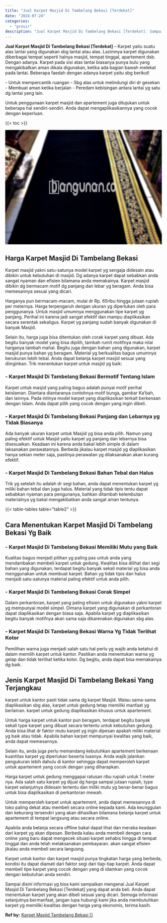 ```yaml
---
title: "Jual Karpet Masjid Di Tambelang Bekasi [Terdekat]"
date: "2024-07-24"
categories: 
  - "grosir"
description: "Jual Karpet Masjid Di Tambelang Bekasi [Terdekat]. Sampai disini informasi yg bisa kami sampaikan mengenai Jual Karpet Masjid Di Tambelang Bekasi [Terdekat..."
---
```


**Jual Karpet Masjid Di Tambelang Bekasi \[Terdekat\]** – Karpet yaitu suatu alas lantai yang digunakan sbg lantai atau alas. Lazimnya karpet digunakan diberbagai tempat seperti halnya masjid, tempat tinggal, apartement dsb. Dengan adanya. Karpet pada sisi atas lantai biasanya punya bulu yang mengakibatkan aman dikala digunakan, ketika ada bagian bawah melekat pada lantai. Beberapa faedah dengan adanya karpet yaitu sbg berikut!

\- Untuk mempercantik ruangan - Sbg alas untuk melindungi diri dr gesekan - Membuat aman ketika berjalan - Peredam kebisingan antara lantai yg satu dg lantai yang lain.

Untuk penggunaan karpet masjid dan apartement juga ditujukan untuk beberapa hal sendiri-sendiri. Anda dapat mengaplikasikannya yang cocok dengan keperluan.

{{< toc >}}

![Jual Karpet Masjid Di Tambelang Bekasi [Terdekat]](/images/grosir-karpet-murah-78.png)

## Harga Karpet Masjid Di Tambelang Bekasi

Karpet masjid yakni satu-satunya model karpet yg sengaja didesain atau dibikin untuk kebutuhan di masjid. Dg adanya karpet dapat sebabkan anda sangat nyaman dan efisien bilamana anda memakainya. Karpet masjid dibikin dg bermacam motif dg panjang dan lebar yg beragam. Anda bisa memesannya sesuai yang dicari.

Harganya pun bermacam-macam, mulai dr Rp. 65ribu hingga jutaan rupiah per meternya. Harga terpengaruh dengan ukuran yg diperlukan oleh para penggunanya. Untuk masjid umumnya menggunakan tipe karpet yg panjang. Perihal ini karena jadi sangat efektif dan mampu diaplikasikan secara serentak sekaligus. Karpet yg panjang sudah banyak digunakan di banyak Masjid.

Selain itu, harga juga bisa ditentukan oleh corak karpet yang dibuat. Ada begitu banyak model yang bisa dipilih, tambah rumit motifnya maka nilai harganya tambah mahal. Begitu juga dengan bahan yang digunakan, karpet masjid punya bahan yg beragam. Material yg berkualitas bagus umumnya berukuran lebih tebal. Anda dapat belanja karpet masjid sesuai yang diinginkan. Trik menentukan karpet untuk masjid yg baik:

### \- Karpet Masjid Di Tambelang Bekasi Bermotif Tentang Islam

Karpet untuk masjid yang paling bagus adalah punyai motif perihal keislaman. Diantara diantaranya contohnya motif bunga, gambar Ka’bah, dan lainnya. Pada intinya model karpet yang diaplikasikan terkait berkenaan dengan Islam. Anda dapat pilih yang cocok dengan yang ingin dibeli.

### \- Karpet Masjid Di Tambelang Bekasi Panjang dan Lebarnya yg Tidak Biasanya

Ada banyak ukuran karpet untuk Masjid yg bisa anda pilih. Namun yang paling efektif untuk Masjid yaitu karpet yg panjang dan lebarnya bisa disesuaikan. Keadaan ini karena anda bakal lebih simple di dalam laksanakan perawatannya. Berbeda jikalau karpet masjid yg diaplikasikan hanya sekian meter saja, pastinya perawatan yg dilaksanakan akan kurang efektif.

### \- Karpet Masjid Di Tambelang Bekasi Bahan Tebal dan Halus

Trik yg setelah itu adalah dr segi bahan, anda dapat menentukan karpet yg miliki bahan tebal dan juga halus. Material yang tidak tipis tentu dapat sebabkan nyaman para pengunanya, bahkan ditambah kelembutan materialnya yg bakal mengakibatkan anda sangat aman tentunya.

{{< table-tables table="table2" >}}

## Cara Menentukan Karpet Masjid Di Tambelang Bekasi Yg Baik

### \- Karpet Masjid Di Tambelang Bekasi Memiliki Mutu yang Baik

Kualitas bagus menjadi pilihan yg paling pas untuk anda yang mendambakan membeli karpet untuk gedung. Kwalitas bisa dilihat dari segi bahan yang digunakan, terdapat begitu banyak sekali material yg bisa anda menggunakan untuk membuat karpet. Bahan yg tidak tipis dan halus menjadi satu-satunya material paling efektif untuk anda pilih.

### \- Karpet Masjid Di Tambelang Bekasi Corak Simpel

Dalam perkantoran, karpet yang paling efisien untuk digunakan yakni karpet yg mempunyai model simpel. Dimana karpet yang digunakan di perkantoran dapat diaplikasikan dengan biasa saja. Apabila karpet yg diaplikasikan begitu banyak motifnya akan sama saja dikarenakan digunakan sbg alas.

### \- Karpet Masjid Di Tambelang Bekasi Warna Yg Tidak Terlihat Kotor

Pemilihan warna juga menjadi salah satu hal perlu yg wajib anda ketahui di dalam memilih karpet untuk kantor. Pastikan anda menentukan warna yg gelap dan tidak terlihat ketika kotor. Dg begitu, anda dapat bisa memakainya dg baik.

## Jenis Karpet Masjid Di Tambelang Bekasi Yang Terjangkau

karpet untuk kantor pasti tidak sama dg karpet Masjid. Walau sama-sama diaplikasikan sbg alas, karpet untuk gedung tetap memiliki manfaat yg berlainan. karpet untuk gedung diaplikasikan khusus untuk apartement.

Untuk harga karpet untuk kantor pun beragam, terdapat begitu banyak sekali type karpet yang dibuat secara tertentu untuk kebutuhan gedung. Anda bisa lihat dr faktor mutu karpet yg ingin dipesan apakah miliki material yg baik atau tidak. Apabila bahan karpet mempunyai kwalitas yang baik, anda dapat memesannya.

Selain itu, anda juga perlu memandang kebutuhkan apartement berkenaan kuantitas karpet yg diperlukan beserta luasnya. Anda wajib jalankan pengukuran lebih dahulu di kantor sehingga dapat memperoleh karpet untuk apartement yang cocok dengan yang diharapkan.

Harga karpet untuk gedung menggapai ratusan ribu rupiah untuk 1 meter nya. Ada salah satu karpet yg dijual dg harga sampai jutaan rupiah, type karpet selanjutnya didesain tertentu dan miliki mutu yg benar-benar bagus untuk bisa diaplikasikan di perkantoran mewah.

Untuk memperoleh karpet untuk apartement, anda dapat memesannya di toko paling dekat atau membeli secara online kepada kami. Ada keunggulan dan kekurang tersendiri yang akan dihasilkan bilamana belanja karpet untuk apartement di tempat langsung atau secara online.

Apabila anda belanja secara offline bakal dapat lihat dan meraba keadaan dari karpet yg akan dipesan. Berbeda kalau anda membeli dengan cara online yang baru dapat mengecek situasi karpet sehabis hingga di tempat tinggal dan anda telah melaksanakan pembayaran. akan sangat efisien jikalau anda membeli secara langusng.

Karpet untuk kantor dan karpet masjid punya tingkatan harga yang berbeda, kondisi itu dapat diamati dari faktor segi dari tiap-tiap karpet. Anda dapat membeli tipe karpet yang cocok dengan yang di idamkan yang cocok dengan kebutuhan anda sendiri.

Sampai disini informasi yg bisa kami sampaikan mengenai Jual Karpet Masjid Di Tambelang Bekasi \[Terdekat\] yang dapat anda beli. Anda dapat menentukan karpet yang akan dibeli sesuai yang dicari. Semoga informasi selanjutnya bermanfaat, jangan lupa hubungi kami jika anda membutuhkan karpet yg memiliki kwalitas dengan harga yang ekonomis, terima kasih.

**Ref by:**  [Karpet Masjid Tambelang Bekasi []](https://id.wikipedia.org/wiki/Karpet)
